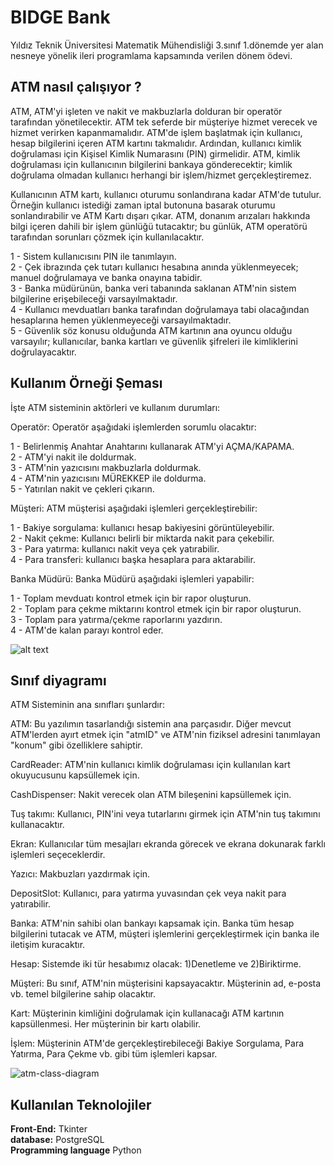
# BIDGE Bank

Yıldız Teknik Üniversitesi Matematik Mühendisliği 3.sınıf 1.dönemde yer alan nesneye yönelik ileri programlama kapsamında verilen dönem ödevi.


## ATM nasıl çalışıyor ?


ATM, ATM'yi işleten ve nakit ve makbuzlarla dolduran bir operatör tarafından yönetilecektir. ATM tek seferde bir müşteriye hizmet verecek ve hizmet verirken kapanmamalıdır. ATM'de işlem başlatmak için kullanıcı, hesap bilgilerini içeren ATM kartını takmalıdır. Ardından, kullanıcı kimlik doğrulaması için Kişisel Kimlik Numarasını (PIN) girmelidir. ATM, kimlik doğrulaması için kullanıcının bilgilerini bankaya gönderecektir; kimlik doğrulama olmadan kullanıcı herhangi bir işlem/hizmet gerçekleştiremez.

Kullanıcının ATM kartı, kullanıcı oturumu sonlandırana kadar ATM'de tutulur. Örneğin kullanıcı istediği zaman iptal butonuna basarak oturumu sonlandırabilir ve ATM Kartı dışarı çıkar. ATM, donanım arızaları hakkında bilgi içeren dahili bir işlem günlüğü tutacaktır; bu günlük, ATM operatörü tarafından sorunları çözmek için kullanılacaktır.

1 - Sistem kullanıcısını PIN ile tanımlayın.  
2 - Çek ibrazında çek tutarı kullanıcı hesabına anında yüklenmeyecek; manuel doğrulamaya ve banka onayına tabidir.  
3 - Banka müdürünün, banka veri tabanında saklanan ATM'nin sistem bilgilerine erişebileceği varsayılmaktadır.  
4 - Kullanıcı mevduatları banka tarafından doğrulamaya tabi olacağından hesaplarına hemen yüklenmeyeceği varsayılmaktadır.  
5 - Güvenlik söz konusu olduğunda ATM kartının ana oyuncu olduğu varsayılır; kullanıcılar, banka kartları ve güvenlik şifreleri ile kimliklerini doğrulayacaktır.  
## Kullanım Örneği Şeması

İşte ATM sisteminin aktörleri ve kullanım durumları:  

Operatör: Operatör aşağıdaki işlemlerden sorumlu olacaktır:  

1 - Belirlenmiş Anahtar Anahtarını kullanarak ATM'yi AÇMA/KAPAMA.  
2 - ATM'yi nakit ile doldurmak.  
3 - ATM'nin yazıcısını makbuzlarla doldurmak.  
4 - ATM'nin yazıcısını MÜREKKEP ile doldurma.  
5 - Yatırılan nakit ve çekleri çıkarın.  

Müşteri: ATM müşterisi aşağıdaki işlemleri gerçekleştirebilir:  

1 - Bakiye sorgulama: kullanıcı hesap bakiyesini görüntüleyebilir.  
2 - Nakit çekme: Kullanıcı belirli bir miktarda nakit para çekebilir.  
3 - Para yatırma: kullanıcı nakit veya çek yatırabilir.  
4 - Para transferi: kullanıcı başka hesaplara para aktarabilir.  

Banka Müdürü: Banka Müdürü aşağıdaki işlemleri yapabilir:  

1 - Toplam mevduatı kontrol etmek için bir rapor oluşturun.  
2 - Toplam para çekme miktarını kontrol etmek için bir rapor oluşturun.  
3 - Toplam para yatırma/çekme raporlarını yazdırın.  
4 - ATM'de kalan parayı kontrol eder.  

![alt text](https://raw.githubusercontent.com/SamirPaul1/object-oriented-design/a5d0ab34541d446b2e33254dcab315bdb8aafdfa/media-files/atm-use-case-diagram.svg)
## Sınıf diyagramı

ATM Sisteminin ana sınıfları şunlardır:  

ATM: Bu yazılımın tasarlandığı sistemin ana parçasıdır. Diğer mevcut ATM'lerden ayırt etmek için "atmID" ve ATM'nin fiziksel adresini tanımlayan "konum" gibi özelliklere sahiptir.  

CardReader: ATM'nin kullanıcı kimlik doğrulaması için kullanılan kart okuyucusunu kapsüllemek için.  

CashDispenser: Nakit verecek olan ATM bileşenini kapsüllemek için.  

Tuş takımı: Kullanıcı, PIN'ini veya tutarlarını girmek için ATM'nin tuş takımını kullanacaktır.  

Ekran: Kullanıcılar tüm mesajları ekranda görecek ve ekrana dokunarak farklı işlemleri seçeceklerdir.  

Yazıcı: Makbuzları yazdırmak için.  

DepositSlot: Kullanıcı, para yatırma yuvasından çek veya nakit para yatırabilir.  

Banka: ATM'nin sahibi olan bankayı kapsamak için. Banka tüm hesap bilgilerini tutacak ve ATM, müşteri işlemlerini gerçekleştirmek için banka ile iletişim kuracaktır.  

Hesap: Sistemde iki tür hesabımız olacak: 1)Denetleme ve 2)Biriktirme.  

Müşteri: Bu sınıf, ATM'nin müşterisini kapsayacaktır. Müşterinin ad, e-posta vb. temel bilgilerine sahip olacaktır.  

Kart: Müşterinin kimliğini doğrulamak için kullanacağı ATM kartının kapsüllenmesi. Her müşterinin bir kartı olabilir.  

İşlem: Müşterinin ATM'de gerçekleştirebileceği Bakiye Sorgulama, Para Yatırma, Para Çekme vb. gibi tüm işlemleri kapsar.  

![atm-class-diagram](https://github.com/SamirPaul1/object-oriented-design/blob/master/media-files/atm-class-diagram.png)
## Kullanılan Teknolojiler

**Front-End:** Tkinter   
**database:** PostgreSQL  
**Programming language** Python

  
